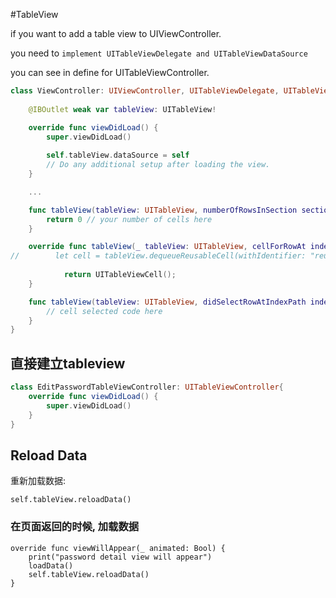 #TableView


if you want to add a table view to UIViewController.

you need to `implement UITableViewDelegate and UITableViewDataSource`

you can see in define for UITableViewController.

``` swift
class ViewController: UIViewController, UITableViewDelegate, UITableViewDataSource {
	
	@IBOutlet weak var tableView: UITableView!

	override func viewDidLoad() {
        super.viewDidLoad()
        
        self.tableView.dataSource = self
        // Do any additional setup after loading the view.
    }

    ...

    func tableView(tableView: UITableView, numberOfRowsInSection section: Int) -> Int {
        return 0 // your number of cells here
    }

    override func tableView(_ tableView: UITableView, cellForRowAt indexPath: IndexPath) -> UITableViewCell {
//        let cell = tableView.dequeueReusableCell(withIdentifier: "reuseIdentifier", for: indexPath)
        
            return UITableViewCell();
    }

    func tableView(tableView: UITableView, didSelectRowAtIndexPath indexPath: NSIndexPath) {
        // cell selected code here
    }
}
```



## 直接建立tableview

```swift
class EditPasswordTableViewController: UITableViewController{
	override func viewDidLoad() {
        super.viewDidLoad()
    }
}
```

## Reload Data

重新加载数据:

```
self.tableView.reloadData()
```

### 在页面返回的时候, 加载数据

```
override func viewWillAppear(_ animated: Bool) {
    print("password detail view will appear")
    loadData()
    self.tableView.reloadData()
}
```